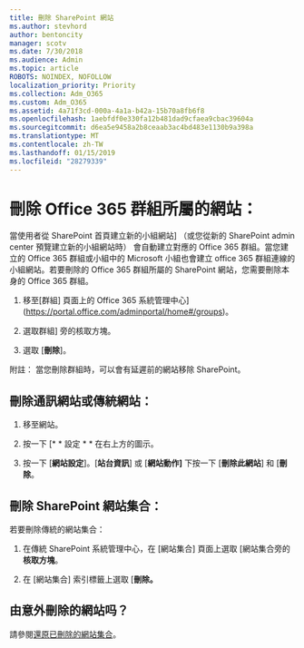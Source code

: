 ```yaml
---
title: 刪除 SharePoint 網站
ms.author: stevhord
author: bentoncity
manager: scotv
ms.date: 7/30/2018
ms.audience: Admin
ms.topic: article
ROBOTS: NOINDEX, NOFOLLOW
localization_priority: Priority
ms.collection: Adm_O365
ms.custom: Adm_O365
ms.assetid: 4a71f3cd-000a-4a1a-b42a-15b70a8fb6f8
ms.openlocfilehash: 1aebfdf0e330fa12b481dad9cfaea9cbac39604a
ms.sourcegitcommit: d6ea5e9458a2b8ceaab3ac4bd483e1130b9a398a
ms.translationtype: MT
ms.contentlocale: zh-TW
ms.lasthandoff: 01/15/2019
ms.locfileid: "28279339"
---
```

# <a name="delete-sites-that-belong-to-an-office-365-group"></a>刪除 Office 365 群組所屬的網站：

當使用者從 SharePoint 首頁建立新的小組網站] （或您從新的 SharePoint admin center 預覽建立新的小組網站時） 會自動建立對應的 Office 365 群組。當您建立的 Office 365 群組或小組中的 Microsoft 小組也會建立 office 365 群組連線的小組網站。若要刪除的 Office 365 群組所屬的 SharePoint 網站，您需要刪除本身的 Office 365 群組。 
  
1. 移至[群組] 頁面上的 Office 365 系統管理中心](https://portal.office.com/adminportal/home#/groups)。
    
2. 選取群組] 旁的核取方塊。
    
3. 選取 [**刪除**]。
    
附註： 當您刪除群組時，可以會有延遲前的網站移除 SharePoint。
  
## <a name="delete-communication-sites-or-classic-sites"></a>刪除通訊網站或傳統網站：

1. 移至網站。
  
2. 按一下 [* * 設定 * * 在右上方的圖示。 
  
3. 按一下 [**網站設定**]。[**站台資訊**] 或 [**網站動作]** 下按一下 [**刪除此網站**] 和 [**刪除**。
  
## <a name="delete-a-sharepoint-site-collection"></a>刪除 SharePoint 網站集合：

若要刪除傳統的網站集合：
  
1. 在傳統 SharePoint 系統管理中心，在 [網站集合] 頁面上選取 [網站集合旁的**核取方塊**。 
    
2. 在 [網站集合] 索引標籤上選取 [**刪除。**
    
## <a name="deleted-a-site-by-accident"></a>由意外刪除的網站吗？

請參閱[還原已刪除的網站集合](https://go.microsoft.com/fwlink/?linkid=867660)。
  

